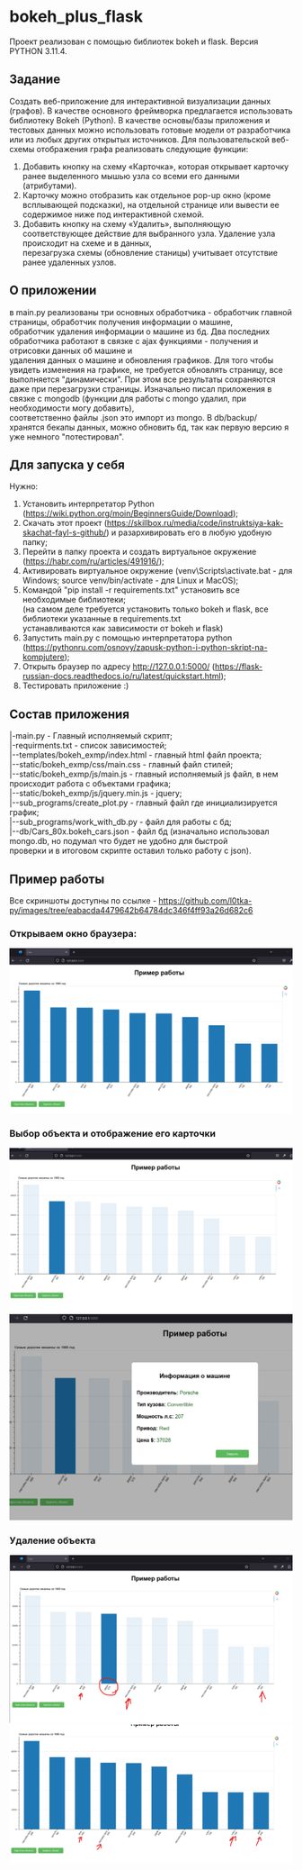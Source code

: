 # bokeh_plus_flask
Проект реализован с помощью библиотек bokeh и flask. Версия PYTHON 3.11.4.  

## Задание
Создать веб-приложение для интерактивной визуализации данных (графов). В качестве основного фреймворка предлагается использовать библиотеку Bokeh (Python). 
В качестве основы/базы приложения и тестовых данных можно использовать готовые модели от разработчика или из любых других открытых источников.
Для пользовательской веб-схемы отображения графа реализовать следующие функции: 
1. Добавить кнопку на схему «Карточка», которая открывает карточку ранее выделенного мышью узла со всеми его данными (атрибутами).
2. Карточку можно отобразить как отдельное pop-up окно (кроме всплывающей подсказки), на отдельной странице или вывести ее содержимое ниже под интерактивной схемой.  
3. Добавить кнопку на схему «Удалить», выполняющую соответствующее действие для выбранного узла. Удаление узла происходит на схеме и в данных,  
перезагрузка схемы (обновление станицы) учитывает отсутствие ранее удаленных узлов.

## О приложении
в main.py реализованы три основных обработчика - обработчик главной страницы, обработчик получения информации о машине,  
обработчик удаления информации о машине из бд. Два последних обработчика работают в связке с ajax функциями - получения и отрисовки данных об машине и  
удаления данных о машине и обновления графиков. Для того чтобы увидеть изменения на графике, не требуется обновлять страницу, все выполняется "динамически".
При этом все результаты сохраняются даже при перезагрузки страницы.
Изначально писал приложения в связке с mongodb (функции для работы с mongo удалил, при необходимости могу добавить),  
соответственно файлы .json это импорт из mongo. В db/backup/ хранятся бекапы данных, можно обновить бд, так как первую версию я уже немного "потестировал".  

## Для запуска у себя
Нужно:
1) Установить интерпретатор Python (https://wiki.python.org/moin/BeginnersGuide/Download);
2) Скачать этот проект (https://skillbox.ru/media/code/instruktsiya-kak-skachat-fayl-s-github/) и разархивировать его в любую удобную папку;  
3) Перейти в папку проекта и создать виртуальное окружение (https://habr.com/ru/articles/491916/);  
4) Активировать виртуальное окружение (venv\Scripts\activate.bat - для Windows; source venv/bin/activate - для Linux и MacOS);  
5) Командой "pip install -r requirements.txt" установить все необходимые библиотеки;  
(на самом деле требуется установить только bokeh и flask, все библиотеки указанные в requirements.txt  
устанавливаются как зависимости от bokeh и flask)  
6) Запустить main.py с помощью интерпретатора python (https://pythonru.com/osnovy/zapusk-python-i-python-skript-na-kompjutere);  
7) Открыть браузер по адресу http://127.0.0.1:5000/ (https://flask-russian-docs.readthedocs.io/ru/latest/quickstart.html);  
8) Тестировать приложение :)

## Состав приложения
|-main.py - Главный исполняемый скрипт;  
|-requirments.txt - список зависимостей;  
|--templates/bokeh_exmp/index.html - главный html файл проекта;  
|--static/bokeh_exmp/css/main.css - главный файл стилей;  
|--static/bokeh_exmp/js/main.js - главный исполняемый js файл, в нем происходит работа с объектами графика;  
|--static/bokeh_exmp/js/jquery.min.js - jquery;  
|--sub_programs/create_plot.py - главный файл где инициализируется график;  
|--sub_programs/work_with_db.py - файл для работы с бд;  
|--db/Cars_80x.bokeh_cars.json - файл бд (изначально использовал mongo.db, но подумал что будет не удобно для быстрой  
проверки и в итоговом скрипте оставил только работу с json).  

## Пример работы
Все скриншоты доступны по ссылке - https://github.com/l0tka-py/images/tree/eabacda4479642b64784dc346f4ff93a26d682c6  

### Открываем окно браузера:
![img1](https://github.com/l0tka-py/images/blob/master/%D0%A1%D0%BD%D0%B8%D0%BC%D0%BE%D0%BA%20%D1%8D%D0%BA%D1%80%D0%B0%D0%BD%D0%B0%202023-07-14%20000627.png)  
### Выбор объекта и отображение его карточки
![img2](https://github.com/l0tka-py/images/blob/master/%D0%A1%D0%BD%D0%B8%D0%BC%D0%BE%D0%BA%20%D1%8D%D0%BA%D1%80%D0%B0%D0%BD%D0%B0%202023-07-14%20000710.png)
![img3](https://github.com/l0tka-py/images/blob/master/%D0%A1%D0%BD%D0%B8%D0%BC%D0%BE%D0%BA%20%D1%8D%D0%BA%D1%80%D0%B0%D0%BD%D0%B0%202023-07-14%20000742.png)
### Удаление объекта
![img4](https://github.com/l0tka-py/images/blob/master/%D0%A1%D0%BD%D0%B8%D0%BC%D0%BE%D0%BA%20%D1%8D%D0%BA%D1%80%D0%B0%D0%BD%D0%B0%202023-07-14%20000916.png)
![img5](https://github.com/l0tka-py/images/blob/master/%D0%A1%D0%BD%D0%B8%D0%BC%D0%BE%D0%BA%20%D1%8D%D0%BA%D1%80%D0%B0%D0%BD%D0%B0%202023-07-14%20001552.png)
